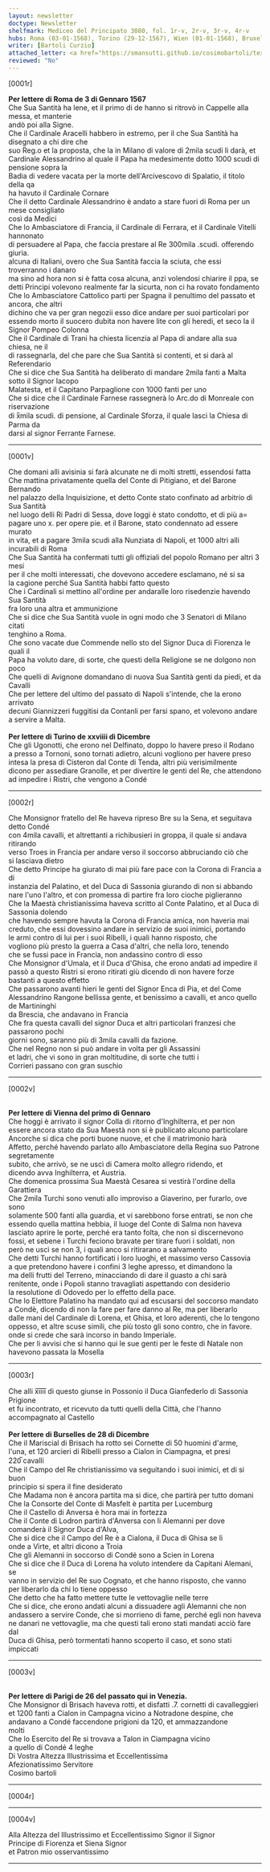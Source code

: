 ```yaml
---
layout: newsletter
doctype: Newsletter
shelfmark: Mediceo del Principato 3080, fol. 1r-v, 2r-v, 3r-v, 4r-v
hubs: Roma (03-01-1568), Torino (29-12-1567), Wien (01-01-1568), Bruxelles (28-12-1567), Paris (26-12-1567)
writer: [Bartoli Curzio]
attached_letter: <a href="https://smansutti.github.io/cosimobartoli/texts/2978_129/">2978_129</a>
reviewed: "No"
---
```


[0001r]  
  
  
<strong>Per lettere di Roma de 3 di Gennaro 1567</strong>  
Che Sua Santità ha lene, et il primo di de hanno si ritrovò in Cappelle alla messa, et manterie  
andò poi alla Signe.  
Che il Cardinale Aracelli habbero in estremo, per il che Sua Santità ha disegnato a chi dire che  
suo Reg.o et la proposta, che la in Milano di valore di 2mila scudi li darà, et  
Cardinale Alessandrino al quale il Papa ha medesimente dotto 1000 scudi di pensione sopra la  
Badia di vedere vacata per la morte dell'Arcivescovo di Spalatio, il titolo della qa  
ha havuto il Cardinale Cornare  
Che il detto Cardinale Alessandrino è andato a stare fuori di Roma per un mese consigliato  
così da Medici  
Che lo Ambasciatore di Francia, il Cardinale di Ferrara, et il Cardinale Vitelli hannonato  
di persuadere al Papa, che faccia prestare al Re 300mila .scudi. offerendo giuria.  
alcuna di Italiani, overo che Sua Santità faccia la sciuta, che essi troverranno i danaro  
ma sino ad hora non si è fatta cosa alcuna, anzi volendosi chiarire il ppa, se  
detti Principi volevono realmente far la sicurta, non ci ha rovato fondamento  
Che lo Ambasciatore Cattolico parti per Spagna il penultimo del passato et ancora, che altri  
dichino che va per gran negozii esso dice andare per suoi particolari por  
essendo morto il suocero dubita non havere lite con gli heredi, et seco la il  
Signor Pompeo Colonna  
Che il Cardinale di Trani ha chiesta licenzia al Papa di andare alla sua chiesa, ne il  
di rassegnarla, del che pare che Sua Santità si contenti, et si darà al Referendario  
Che si dice che Sua Santità ha deliberato di mandare 2mila fanti a Malta sotto il Signor Iacopo  
Malatesta, et il Capitano Parpaglione con 1000 fanti per uno  
Che si dice che il Cardinale Farnese rassegnerà lo Arc.do di Monreale con riservazione  
di x̅mila scudi. di pensione, al Cardinale Sforza, il quale lasci la Chiesa di Parma da  
darsi al signor Ferrante Farnese.  
  
---  

[0001v]  
  
  
Che domani alli avisinia si farà alcunate ne di molti stretti, essendosi fatta  
Che mattina privatamente quella del Conte di Pitigiano, et del Barone Bernando  
nel palazzo della Inquisizione, et detto Conte stato confinato ad arbitrio di Sua Santità  
nel luogo delli Ri Padri di Sessa, dove loggi è stato condotto, et di più a=  
pagare uno x. per opere pie. et il Barone, stato condennato ad essere murato  
in vita, et a pagare 3mila scudi alla Nunziata di Napoli, et 1000 altri alli incurabili di Roma  
Che Sua Santità ha confermati tutti gli offiziali del popolo Romano per altri 3 mesi  
per il che molti interessati, che dovevono accedere esclamano, né si sa  
la cagione perché Sua Santità habbi fatto questo  
Che i Cardinali si mettino all'ordine per andaralle loro risedenzie havendo Sua Santità  
fra loro una altra et ammunizione  
Che si dice che Sua Santità vuole in ogni modo che 3 Senatori di Milano citati  
tenghino a Roma.  
Che sono vacate due Commende nello sto del Signor Duca di Fiorenza le quali il  
Papa ha voluto dare, di sorte, che questi della Religione se ne dolgono non poco  
Che quelli di Avignone domandano di nuova Sua Santità genti da piedi, et da Cavalli  
Che per lettere del ultimo del passato di Napoli s'intende, che la erono arrivato  
decuni Giannizzeri fuggitisi da Contanli per farsi spano, et volevono andare  
a servire a Malta.  
<br/><strong>Per lettere di Turino de xxviiii di Dicembre</strong>  
Che gli Ugonotti, che erono nel Delfinato, doppo lo havere preso il Rodano  
a presso a Tornoni, sono tornati adietro, alcuni vogliono per havere preso  
intesa la presa di Cisteron dal Conte di Tenda, altri più verisimilmente  
dicono per assediare Granolle, et per divertire le genti del Re, che attendono  
ad impedire i Ristri, che vengono a Condé  
  
---  

[0002r]  
  
  
Che Monsignor fratello del Re haveva ripreso Bre su la Sena, et seguitava detto Condé  
con 4mila cavalli, et altrettanti a richibusieri in groppa, il quale si andava ritirando  
verso Troes in Francia per andare verso il soccorso abbruciando ciò che  
si lasciava dietro  
Che detto Principe ha giurato di mai più fare pace con la Corona di Francia a di  
instanzia del Palatino, et del Duca di Sassonia giurando di non si abbando  
nare l'uno l'altro, et con promessa di partire fra loro cioche piglieranno  
Che la Maestà christianissima haveva scritto al Conte Palatino, et al Duca di Sassonia dolendo  
che havendo sempre havuta la Corona di Francia amica, non haveria mai  
creduto, che essi dovessino andare in servizio de suoi inimici, portando  
le armi contro di lui per i suoi Ribelli, i quali hanno risposto, che  
vogliono più presto la guerra a Casa d'altri, che nella loro, tenendo  
che se fussi pace in Francia, non andassino contro di esso  
Che Monsignor d'Umala, et il Duca d'Ghisa, che erono andati ad impedire il  
passò a questo Ristri si erono ritirati giù dicendo di non havere forze  
bastanti a questo effetto  
Che passarono avanti hieri le genti del Signor Enca di Pia, et del Come  
Alessandrino Rangone bellissa gente, et benissimo a cavalli, et anco quello de Martininghi  
da Brescia, che andavano in Francia  
Che fra questa cavalli del signor Duca et altri particolari franzesi che passarono pochi  
giorni sono, saranno più di 3mila cavalli da fazione.  
Che nel Regno non si può andare in volta per gli Assassini  
et ladri, che vi sono in gran moltitudine, di sorte che tutti i  
Corrieri passano con gran suschio  
  
---  

[0002v]  
  
  
<br/><strong>Per lettere di Vienna del primo di Gennaro</strong>  
Che hoggi è arrivato il signor Colla di ritorno d'Inghilterra, et per non  
essere ancora stato da Sua Maestà non si è publicato alcuno particolare  
Ancorche si dica che porti buone nuove, et che il matrimonio harà  
Affetto, perché havendo parlato allo Ambasciatore della Regina suo Patrone segretamente  
subito, che arrivò, se ne uscì di Camera molto allegro ridendo, et  
dicendo avva Inghilterra, et Austria.  
Che domenica prossima Sua Maestà Cesarea si vestirà l'ordine della Garattiera  
Che 2mila Turchi sono venuti allo improviso a Giaverino, per furarlo, ove sono  
solamente 500 fanti alla guardia, et vi sarebbono forse entrati, se non che  
essendo quella mattina hebbia, il luoge del Conte di Salma non haveva  
lasciato aprire le porte, perché era tanto folta, che non si discernevono  
fossi, et sebene i Turchi feciono bravate per tirare fuori i soldati, non  
però ne uscì se non 3, i quali anco si ritirarano a salvamento  
Che detti Turchi hanno fortificati i loro luoghi, et massimo verso Cassovia  
a que pretendono havere i confini 3 leghe apresso, et dimandono la  
ma delli frutti del Terreno, minacciando di dare il guasto a chi sarà  
renitente, onde i Popoli stanno travagliati aspettando con desiderio  
la resolutione di Odovedo per lo effetto della pace.  
Che lo Elettore Palatino ha mandato qui ad escusarsi del soccorso mandato  
a Condè, dicendo di non la fare per fare danno al Re, ma per liberarlo  
dalle mani del Cardinale di Lorena, et Ghisa, et loro aderenti, che lo tengono  
oppesso, et altre scuse simili, che più tosto gli sono contro, che in favore.  
onde si crede che sarà incorso in bando Imperiale.  
Che per li avvisi che si hanno qui le sue genti per le feste di Natale non  
havevono passata la Mosella  
  
---  

[0003r]  
  
  
Che alli x̅i̅i̅i̅i̅ di questo giunse in Possonio il Duca Gianfederlo di Sassonia Prigione  
et fu incontrato, et ricevuto da tutti quelli della Città, che l'hanno  
accompagnato al Castello  
<br/><strong>Per lettere di Burselles de 28 di Dicembre</strong>  
Che il Mariscial di Brisach ha rotto sei Cornette di 50 huomini d'arme,  
l'una, et 120 arcieri di Ribelli presso a Cialon in Ciampagna, et presi  
220̅ cavalli  
Che il Campo del Re christianissimo va seguitando i suoi inimici, et di si buon  
principio si spera il fine desiderato  
Che Madama non è ancora partita ma si dice, che partirà per tutto domani  
Che la Consorte del Conte di Masfelt è partita per Lucemburg  
Che il Castello di Anversa è hora mai in fortezza  
Che il Conte di Lodron partirà d'Anversa con li Alemanni per dove  
comanderà il Signor Duca d'Alva,  
Che si dice che il Campo del Re è a Cialona, il Duca di Ghisa se li  
onde a Virte, et altri dicono a Troia  
Che gli Alemanni in soccorso di Condé sono a Scien in Lorena  
Che si dice che il Duca di Lorena ha voluto intendere da Capitani Alemani, se  
vanno in servizio del Re suo Cognato, et che hanno risposto, che vanno  
per liberarlo da chi lo tiene oppesso  
Che detto che ha fatto mettere tutte le vettovaglie nelle terre  
Che si dice, che erono andati alcuni a dissuadere agli Alemanni che non  
andassero a servire Conde, che si morrieno di fame, perché egli non haveva  
ne danari ne vettovaglie, ma che questi tali erono stati mandati acciò fare dal  
Duca di Ghisa, però tormentati hanno scoperto il caso, et sono stati impiccati  
  
---  

[0003v]  
  
  
<br/><strong>Per lettere di Parigi de 26 del passato qui in Venezia.</strong>  
Che Monsignor di Brisach haveva rotti, et disfatti .7. cornetti di cavalleggieri  
et 1200 fanti a Cialon in Campagna vicino a Notradone despine, che  
andavano a Condé faccendone prigioni da 120, et ammazzandone  
molti  
Che lo Esercito del Re si trovava a Talon in Ciampagna vicino  
a quello di Condé 4 leghe  
Di Vostra Altezza Illustrissima et Eccellentissima  
Afezionatissimo Servitore  
Cosimo bartoli  
  
---  

[0004r]  
  
  
  
---  

[0004v]  
  
  
Alla Altezza del Illustrissimo et Eccellentissimo Signor il Signor  
Principe di Fiorenza et Siena Signor  
et Patron mio osservantissimo  
  
---  

